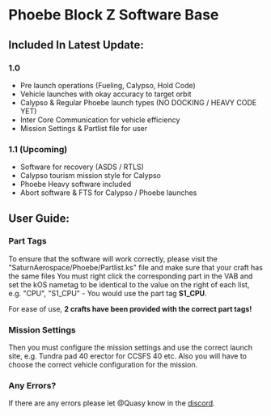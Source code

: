 # Phoebe Block Z Software Base
## Included In Latest Update:
### 1.0
- Pre launch operations (Fueling, Calypso, Hold Code)
- Vehicle launches with okay accuracy to target orbit
- Calypso & Regular Phoebe launch types (NO DOCKING / HEAVY CODE YET)
- Inter Core Communication for vehicle efficiency
- Mission Settings & Partlist file for user
### 1.1 (Upcoming)
- Software for recovery (ASDS / RTLS)
- Calypso tourism mission style for Calypso
- Phoebe Heavy software included
- Abort software & FTS for Calypso / Phoebe launches

## User Guide: 
### Part Tags
To ensure that the software will work correctly, please visit the "SaturnAerospace/Phoebe/Partlist.ks" file and make sure that your craft has the same files
You must right click the corresponding part in the VAB and set the kOS nametag to be identical to the value on the right of each list, e.g. "CPU", "S1_CPU" - You would use the part tag **S1_CPU**.

For ease of use, **2 crafts have been provided with the correct part tags!**

### Mission Settings
Then you must configure the mission settings and use the correct launch site, e.g. Tundra pad 40 erector for CCSFS 40 etc.
Also you will have to choose the correct vehicle configuration for the mission.

### Any Errors?
If there are any errors please let @Quasy know in the [discord](https://discord.gg/bDEvPbTEyj).


